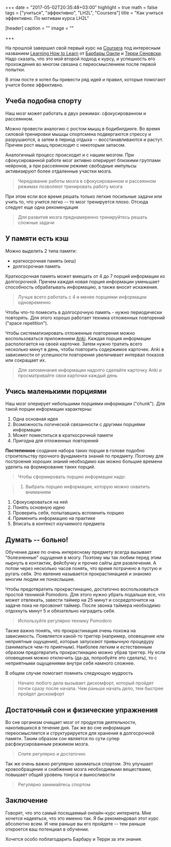+++
date = "2017-05-02T20:35:48+03:00"
highlight = true
math = false
tags = ["учиться", "эффективно", "LH2L", "Coursera"]
title = "Как учиться эффективно. По мотивам курса LH2L"

[header]
  caption = ""
  image = ""

+++

На прошлой завершил свой первый курс на [Coursera](https://www.coursera.org/) под интересным названием [Learning How to Learn](https://www.coursera.org/learn/learning-how-to-learn/home/welcome) от [Барбары Оакли](https://twitter.com/barbaraoakley) и [Терри Сеновски](https://twitter.com/sejnowski).
Надо сказать, что это мой второй подход к курсу, и успешность его прохождения во многом связана с переосмыслением после первой попытки.

В этом посте я хотел бы привести ряд идей и правил, которые помогают учится более эффективно.

<!--more-->

## Учеба подобна спорту

Наш мозг может работать в двух режимах: сфокусированном и рассеянном.

Можно провести аналогию с ростом мышц в бодибилдинге.
Во время силовой тренировки мышцы спортсмена подвергаются стрессу и разрушаются, а затем в период отдыха -- восстанавливаются и растут. 
Причем рост мышц происходит с некоторым запасом.

Аналогичный процесс происходит и с нашим мозгом.
При сфокусированной работе мозг активно оперирует близкими группами нейронов, а при рассеянном режиме свободные импульсы активизируют более отдаленные участки мозга.

> Чередование работы мозга в сфокусированном и рассеянном режимах позволяют тренировать работу мозга

При этом если все время решать только легкие посильные задачи или учить то, что учится легко -- то мозг тренируется плохо.
Отсюда следует еще одна рекомендация

> Для развития мозга преднамеренно тренируйтесь решать сложные задачи 

## У памяти есть кэш

Можно выделить 2 типа памяти: 

* краткосрочная память (кеш)
* долгосрочная память

Краткосрочная память может вмещать от 4 до 7 порций информации из долгосрочной.
Причем каждая новая порция информации уменьшает способность обрабатывать информацию, а также вносит искажения.

> Лучше всего работать с 4 и менее порциями информации одновременно

Чтобы что-то помесить в долгосрочную память - нужно периодически повторять.
Для этого хорошо работает техника отложенных повторений ("space repetition").

Чтобы систематизировать отложенные повторения можно воспользоваться приложением [Anki](https://apps.ankiweb.net/). Каждая порция информации распологается на своей карточке. 
Затем нужно тратить всего несколько минут в день, чтобы повторить содержимое карточек.
Anki в зависимости от успешности повторения увеличивает интервал показов или сокращает их.


> Для запоминания информации надолго сделайте карточку Anki и просматривайте свои карточки каждый день

## Учись маленькими порциями

Наш мозг оперирует небольшими порциями информации ("chunk").
Для такой порции информации характерны:

1. Одна основная идея
1. Возможность логической связанности с другими порциями информации
1. Может поместиться в краткосрочной памяти
1. Пригодна для отложенных повторений

**Постепенное** создание набора таких порции в голове подобно строительству прочного фундамента знаний по предмету.
Поэтому для построения хороших знаний необходимо как можно большие времени уделить на формирование таких порций.

> Чтобы сформировать порцию информации надо:

> 1. Выбрать порцию информации, которую можно охватить вниманием
1. Сфокусироваться на ней
1. Понять основную идею
1. Проверить себя, попытавшись вспомнить порцию
1. Применить информацию на практике
1. Вписать в контекст изучаемого предмета




## Думать -- больно!

Обучение даже по очень интересному предмету всегда вызывает "болезненные" ощущения в мозгу.
Поэтому мы так любим перед этим нырнуть в контактик, фейсбучку и прочие сайты для развлечения.
А потом через несколько часов понять, что время потрачено в пустую и ругать себя.
Это явление называется прокрастинацией и знакомо многим людям не понаслышке.

Чтобы предотвратить прокрастинацию, достаточно воспользоваться простой техникой Pomodoro.
Для этого нужно убрать подальше все, что может отвлекать, завести таймер на 25 минут и сосредоточится на задаче пока не прозвонит таймер.
После звонка таймера необходимо отдохнуть минут 5 и обязательно наградить себя.

> Используйте регулярно технику Pomodoro

Также важно понять, что прокрастинация очень похожа на зависимость.
Появляется какой-то триггер (например, оповещение или неприятные ощущения), которые запускают привычную процедуру (заниматься чем-то приятным).
Наиболее легким и естественным образом предотвратить прокрастинацию можно убрав триггер.
Ну если оповещения можно отключить (да-да, попробуйте это сделать), то с неприятными ощущениями внутри себя намного сложнее.

В общем случае помогает помнить следующую мудрость

> Начало любого дела вызывает дискомфорт, который пройдет почти сразу после начала. Чем раньше начать дело, тем быстрее пройдет дискомфорт


## Достаточный сон и физические упражнения

Во сне организм очищает мозг от продуктов деятельности, накопившихся в течение дня.
Так же во сне информация переосмысляется и структурируется для хранения в долгосрочной памяти.
Таким образом сон является по сути супер расфокусированным режимом мозга.

> Спите регулярно и достаточно

Так же очень важно регулярно заниматься спортом.
Это улучшает кровообращение и снабжение мозга необходимыми веществами, повышает общий уровень тонуса и выносливости

> Регулярно занимайтесь спортом


## Заключение

Говорят, что это самый посещаемый онлайн-курс интернета.
Мне хочется надеяться, что это именно так.
Я бы рекомендовал этот курс абсолютно всем.
И чем раньше вы его пройдете -- тем раньше откроется ваш потенциал в обучении.

Хочется особо поблагодарить Барбару и Терри за эти знания.








